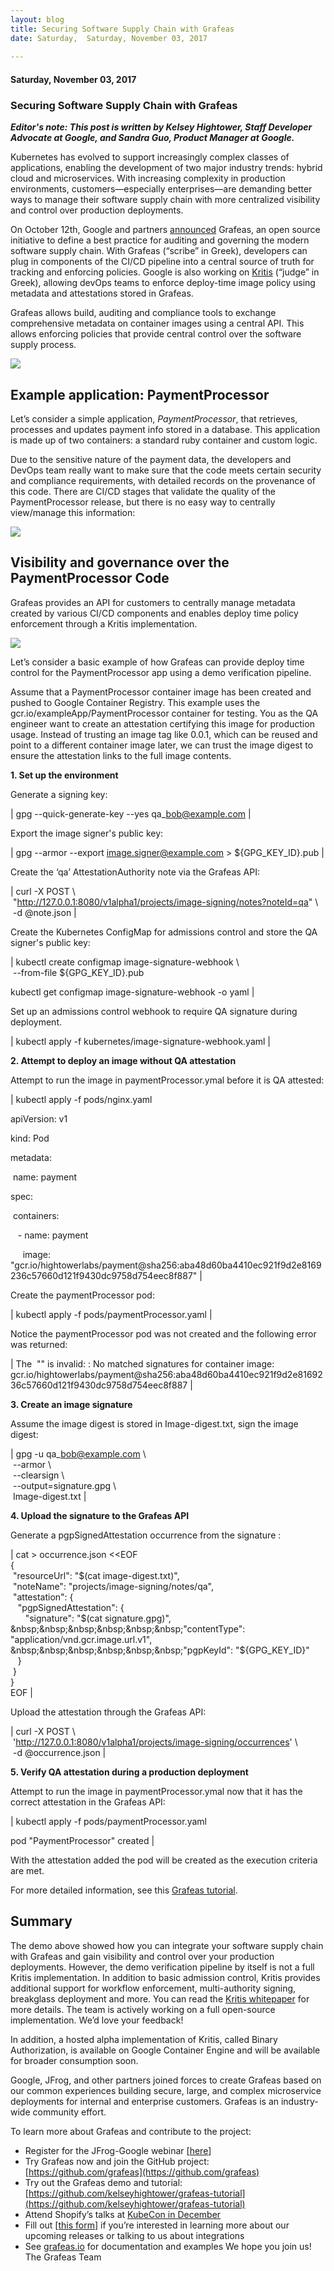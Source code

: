 ```yaml
---
layout: blog
title: Securing Software Supply Chain with Grafeas
date: Saturday,  Saturday, November 03, 2017 
 
---
```

#### Saturday, November 03, 2017 
### Securing Software Supply Chain with Grafeas 
 **_Editor's note: This post is written by Kelsey Hightower, Staff Developer Advocate at Google, and Sandra Guo, Product Manager at Google._**  
  
Kubernetes has evolved to support increasingly complex classes of applications, enabling the development of two major industry trends: hybrid cloud and microservices. With increasing complexity in production environments, customers—especially enterprises—are demanding better ways to manage their software supply chain with more centralized visibility and control over production deployments.  
  
On October 12th, Google and partners [announced](https://cloudplatform.googleblog.com/2017/10/introducing-grafeas-open-source-api-.html) Grafeas, an open source initiative to define a best practice for auditing and governing the modern software supply chain. With Grafeas (“scribe” in Greek), developers can plug in components of the CI/CD pipeline into a central source of truth for tracking and enforcing policies. Google is also working on [Kritis](https://github.com/Grafeas/Grafeas/blob/master/case-studies/binary-authorization.md) (“judge” in Greek), allowing devOps teams to enforce deploy-time image policy using metadata and attestations stored in Grafeas.  
  
Grafeas allows build, auditing and compliance tools to exchange comprehensive metadata on container images using a central API. This allows enforcing policies that provide central control over the software supply process.  
  

[![](https://2.bp.blogspot.com/-TDD4slMA7gg/WfzDeKVLr2I/AAAAAAAAAGw/dhfWOrCMdmogSNhGr5RrA2ovr02K5nn8ACK4BGAYYCw/s400/Screen%2BShot%2B2017-11-03%2Bat%2B12.28.13%2BPM.png)](http://2.bp.blogspot.com/-TDD4slMA7gg/WfzDeKVLr2I/AAAAAAAAAGw/dhfWOrCMdmogSNhGr5RrA2ovr02K5nn8ACK4BGAYYCw/s1600/Screen%2BShot%2B2017-11-03%2Bat%2B12.28.13%2BPM.png)  
  

## Example application: PaymentProcessor
  
Let’s consider a simple application, _PaymentProcessor_, that retrieves, processes and updates payment info stored in a database. This application is made up of two containers: a standard ruby container and custom logic.  
  
  
Due to the sensitive nature of the payment data, the developers and DevOps team really want to make sure that the code meets certain security and compliance requirements, with detailed records on the provenance of this code. There are CI/CD stages that validate the quality of the PaymentProcessor release, but there is no easy way to centrally view/manage this information:

  
[![](https://1.bp.blogspot.com/-WeI6zpGd42A/WfzDkkIonFI/AAAAAAAAAG4/wKUaNaXYvaQ-an9p4_9T9J3EQB_zHkRXwCK4BGAYYCw/s1600/Screen%2BShot%2B2017-11-03%2Bat%2B12.28.23%2BPM.png)](http://1.bp.blogspot.com/-WeI6zpGd42A/WfzDkkIonFI/AAAAAAAAAG4/wKUaNaXYvaQ-an9p4_9T9J3EQB_zHkRXwCK4BGAYYCw/s1600/Screen%2BShot%2B2017-11-03%2Bat%2B12.28.23%2BPM.png)  
  

## Visibility and governance over the PaymentProcessor Code
Grafeas provides an API for customers to centrally manage metadata created by various CI/CD components and enables deploy time policy enforcement through a Kritis implementation.  
  
[![](https://4.bp.blogspot.com/-SRMfm5z606M/WfzDpHqlz-I/AAAAAAAAAHA/y2suaInhr9E0hU0u78PacBT_kZj2D7DKgCK4BGAYYCw/s1600/Screen%2BShot%2B2017-11-03%2Bat%2B12.28.34%2BPM.png)](http://4.bp.blogspot.com/-SRMfm5z606M/WfzDpHqlz-I/AAAAAAAAAHA/y2suaInhr9E0hU0u78PacBT_kZj2D7DKgCK4BGAYYCw/s1600/Screen%2BShot%2B2017-11-03%2Bat%2B12.28.34%2BPM.png)  
  

Let’s consider a basic example of how Grafeas can provide deploy time control for the PaymentProcessor app using a demo verification pipeline.  
  
Assume that a PaymentProcessor container image has been created and pushed to Google Container Registry. This example uses the gcr.io/exampleApp/PaymentProcessor container for testing. You as the QA engineer want to create an attestation certifying this image for production usage. Instead of trusting an image tag like 0.0.1, which can be reused and point to a different container image later, we can trust the image digest to ensure the attestation links to the full image contents.

  

**1. Set up the environment**

  
Generate a signing key:  
  
  

| 
gpg --quick-generate-key --yes qa\_bob@example.com 
 |

   
Export the image signer's public key:  
  
  

| 
gpg --armor --export image.signer@example.com \> ${GPG\_KEY\_ID}.pub
 |

   
Create the ‘qa’ AttestationAuthority note via the Grafeas API:  
  
  

| 
curl -X POST \  
 &nbsp;"http://127.0.0.1:8080/v1alpha1/projects/image-signing/notes?noteId=qa" \  
 &nbsp;-d @note.json
 |

   
Create the Kubernetes ConfigMap for admissions control and store the QA signer's public key:  
  
  

| 
kubectl create configmap image-signature-webhook \  
 &nbsp;--from-file ${GPG\_KEY\_ID}.pub

kubectl get configmap image-signature-webhook -o yaml
 |

   
Set up an admissions control webhook to require QA signature during deployment.

  
  

| 
kubectl apply -f kubernetes/image-signature-webhook.yaml
 |

 

  

**2. Attempt to deploy an image without QA attestation**  
  
Attempt to run the image in paymentProcessor.ymal before it is QA attested:  
  
  

| 
kubectl apply -f pods/nginx.yaml

apiVersion: v1 

kind: Pod 

metadata: 

 &nbsp;name: payment 

spec: 

 &nbsp;containers: 

 &nbsp;&nbsp;&nbsp;- name: payment 

 &nbsp;&nbsp;&nbsp;&nbsp;&nbsp;image: "gcr.io/hightowerlabs/payment@sha256:aba48d60ba4410ec921f9d2e8169236c57660d121f9430dc9758d754eec8f887"
 |

   
Create the paymentProcessor pod:  
  
  

| 
kubectl apply -f pods/paymentProcessor.yaml
 |

   
Notice the paymentProcessor pod was not created and the following error was returned:  
  
  

| 
The &nbsp;"" is invalid: : No matched signatures for container image: gcr.io/hightowerlabs/payment@sha256:aba48d60ba4410ec921f9d2e8169236c57660d121f9430dc9758d754eec8f887
 |

   
**3. Create an image signature**  
  
Assume the image digest is stored in Image-digest.txt, sign the image digest:  
  
  

| 
gpg -u qa\_bob@example.com \  
 &nbsp;--armor \  
 &nbsp;--clearsign \  
 &nbsp;--output=signature.gpg \  
 &nbsp;Image-digest.txt
 |

   

**4. Upload the signature to the Grafeas API**  
  
Generate a pgpSignedAttestation occurrence from the signature :

  
  

| 
cat \> occurrence.json \<\<EOF  
{  
 &nbsp;"resourceUrl": "$(cat image-digest.txt)",  
 &nbsp;"noteName": "projects/image-signing/notes/qa",  
 &nbsp;"attestation": {  
 &nbsp;&nbsp;&nbsp;"pgpSignedAttestation": {  
 &nbsp;&nbsp;&nbsp;&nbsp;&nbsp;&nbsp;"signature": "$(cat signature.gpg)",  
 &nbsp;&nbsp;&nbsp;&nbsp;&nbsp;&nbsp;"contentType": "application/vnd.gcr.image.url.v1",  
 &nbsp;&nbsp;&nbsp;&nbsp;&nbsp;&nbsp;"pgpKeyId": "${GPG\_KEY\_ID}"  
 &nbsp;&nbsp;&nbsp;}  
 &nbsp;}  
}  
EOF
 |

   
Upload the attestation through the Grafeas API:

  
  

| 
curl -X POST \  
 &nbsp;'http://127.0.0.1:8080/v1alpha1/projects/image-signing/occurrences' \  
 &nbsp;-d @occurrence.json
 |

   
  
**5. Verify QA attestation during a production deployment**    
  
Attempt to run the image in paymentProcessor.ymal now that it has the correct attestation in the Grafeas API:  
  
  

| 
kubectl apply -f pods/paymentProcessor.yaml 

pod "PaymentProcessor" created
 |

   
With the attestation added the pod will be created as the execution criteria are met.  
  
For more detailed information, see this [Grafeas tutorial](https://github.com/kelseyhightower/grafeas-tutorial).

  

## Summary
The demo above showed how you can integrate your software supply chain with Grafeas and gain visibility and control over your production deployments. However, the demo verification pipeline by itself is not a full Kritis implementation. In addition to basic admission control, Kritis provides additional support for workflow enforcement, multi-authority signing, breakglass deployment and more. You can read the [Kritis whitepaper](https://github.com/Grafeas/Grafeas/blob/master/case-studies/binary-authorization.md) for more details. The team is actively working on a full open-source implementation. We’d love your feedback!  
  
In addition, a hosted alpha implementation of Kritis, called Binary Authorization, is available on Google Container Engine and will be available for broader consumption soon.  
  
Google, JFrog, and other partners joined forces to create Grafeas based on our common experiences building secure, large, and complex microservice deployments for internal and enterprise customers. Grafeas is an industry-wide community effort.  
  
To learn more about Grafeas and contribute to the project:  

- Register for the JFrog-Google webinar [[here](https://leap.jfrog.com/WN2017-ImplementingaSingleSourceofTruthinaHybridCloudWorld_RegistrationPage.html)]
- Try Grafeas now and join the GitHub project: [https://github.com/grafeas](https://github.com/grafeas)
- Try out the Grafeas demo and tutorial: [https://github.com/kelseyhightower/grafeas-tutorial](https://github.com/kelseyhightower/grafeas-tutorial)
- Attend Shopify’s talks at [KubeCon in December](https://kccncna17.sched.com/event/CU83/securing-shopifys-paas-on-gke-i-jonathan-pulsifer-shopify)
- Fill out [[this form](https://docs.google.com/forms/d/e/1FAIpQLSdr8kDTkAkml5f9TW_kzz06C0s0QuV_sWYzHC7NM90F5CZ2bQ/viewform)] if you’re interested in learning more about our upcoming releases or talking to us about integrations
- See [grafeas.io](https://grafeas.io/) for documentation and examples
We hope you join us!  
The Grafeas Team
